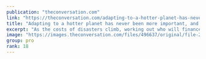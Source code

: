 ```yaml
---
publication: "theconversation.com"
link: "https://theconversation.com/adapting-to-a-hotter-planet-has-never-been-more-important-and-progress-edged-forward-at-cop27-194819"
title: "Adapting to a hotter planet has never been more important, and progress edged forward at COP27"
excerpt: "As the costs of disasters climb, working out who will finance climate adaptation has become increasingly urgent for developing nations."
image: "https://images.theconversation.com/files/496637/original/file-20221122-26-vyw4qt.jpg?ixlib=rb-1.1.0&rect=0%2C898%2C5410%2C2705&q=45&auto=format&w=1356&h=668&fit=crop"
group: pro
rank: 18
---
```

